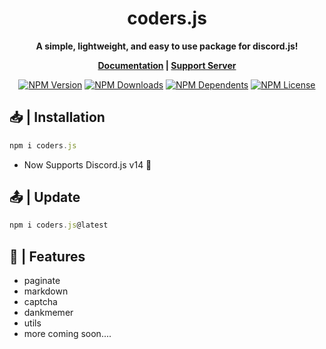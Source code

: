<h1  align="center"><strong>coders.js</h1></strong>
<b><p align="center">A simple, lightweight, and easy to use package for discord.js!</p></b>
<b><p align= "center"><a href="https://codersjs.netlify.app/">Documentation</a> | <a href="https://discord.gg/">Support Server</a></p></b>
<p align="center">
    <a href="https://www.npmjs.com/package/coders.js"><img src="https://img.shields.io/npm/v/coders.js.svg?style=for-the-badge&label=coders" alt="NPM Version" /></a>
    <a href="https://www.npmjs.com/package/coders.js"><img src="https://img.shields.io/npm/dt/coders.js.svg?style=for-the-badge" alt="NPM Downloads" /></a>
    <a href="https://www.npmjs.com/package/coders.js"><img src="https://img.shields.io/librariesio/dependents/npm/coders.js?style=for-the-badge" alt="NPM Dependents"></a>
    <a href="https://www.npmjs.com/package/coders.js"><img src="https://img.shields.io/npm/l/coders.js.svg?style=for-the-badge&color=red" alt="NPM License"></a>
</p>

## **📥 | Installation**
```js
npm i coders.js
```

- Now Supports Discord.js v14 🥳

## **📤 | Update**
```js
npm i coders.js@latest
```

## **🚀 | Features**

- paginate
- markdown
- captcha
- dankmemer
- utils
- more coming soon....
